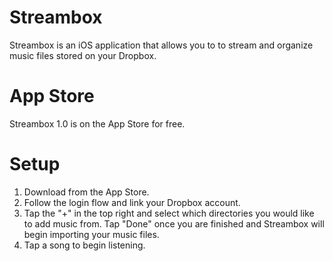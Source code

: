 # Streambox
Streambox is an iOS application that allows you to to stream and organize music files stored on your Dropbox.

# App Store
Streambox 1.0 is on the App Store for free.

# Setup
1. Download from the App Store.
2. Follow the login flow and link your Dropbox account.
3. Tap the "+" in the top right and select which directories you would like to add music from. Tap "Done" once you are finished and Streambox will begin importing your music files.
4. Tap a song to begin listening.
